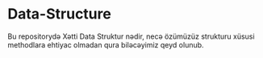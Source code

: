 # Data-Structure

Bu repositorydə Xətti Data Struktur nədir, necə özümüzüz  strukturu xüsusi methodlara ehtiyac olmadan qura biləcəyimiz qeyd olunub.

